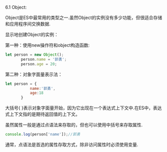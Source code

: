 6.1 Object:

Object是ES中最常用的类型之一.虽然Object的实例没有多少功能，但很适合存储和应用程序间交换数据.

显示地创建Object的实例：

第一种：使用new操作符和object构造函数:

```javascript
let person = new Object();
       person.name = '郭勇';
       person.age = 20;
```

第二种：对象字面量表示法：

```javascript
let person = {
           name:'郭勇',
           age:18
       }
```

大括号{ }表示对象字面量开始，因为它出现在一个表达式上下文中.在ES中，表达式上下文指的是期待返回值的上下文。

虽然属性一般是通过点语法来存取的，但也可以使用中括号来存取属性.

```javascript
console.log(person['name']);//郭勇
```

通常，点语法是首选的属性存取方式，除非访问属性时必须使用变量.

